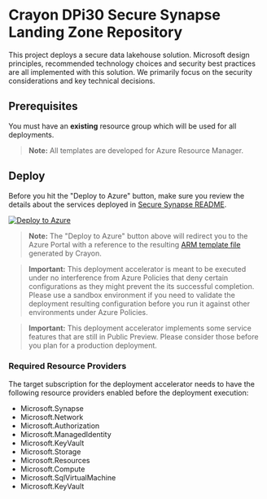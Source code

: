 # Crayon DPi30 Secure Synapse Landing Zone Repository

This project deploys a secure data lakehouse solution. Microsoft design principles, recommended technology choices and security best practices are all implemented with this solution. We primarily focus on the security considerations and key technical decisions.


## Prerequisites
You must have an **existing** resource group which will be used for all deployments.

> **Note:** All templates are developed for Azure Resource Manager.


## Deploy

Before you hit the "Deploy to Azure" button, make sure you review the details about the services deployed in [Secure Synapse README](SecureSynapseARM\README.md).

[![Deploy to Azure](https://aka.ms/deploytoazurebutton)](https://portal.azure.com/#blade/Microsoft_Azure_CreateUIDef/CustomDeploymentBlade/uri/https%3A%2F%2Fraw.githubusercontent.com%2FZachNichter%2FSecureSynapse%2Fmain%2Fdeploy%2Fazuredeploy.json/uiFormDefinitionUri/https%3A%2F%2Fraw.githubusercontent.com%2FZachNichter%2FSecureSynapse%2Fmain%2Fdeploy%2FcreateUiDefinition.json)


> **Note:** The "Deploy to Azure" button above will redirect you to the Azure Portal with a reference to the resulting [ARM template file](./SecureSynapseARM/azuredeploy.json) generated by Crayon.

> **Important:** This deployment accelerator is meant to be executed under no interference from Azure Policies that deny certain configurations as they might prevent the its successful completion. Please use a sandbox environment if you need to validate the deployment resulting configuration before you run it against other environments under Azure Policies.

> **Important:** This deployment accelerator implements some service features that are still in Public Preview. Please consider those before you plan for a production deployment.

### Required Resource Providers

The target subscription for the deployment accelerator needs to have the following resource providers enabled before the deployment execution:

* Microsoft.Synapse
* Microsoft.Network
* Microsoft.Authorization
* Microsoft.ManagedIdentity
* Microsoft.KeyVault
* Microsoft.Storage
* Microsoft.Resources
* Microsoft.Compute
* Microsoft.SqlVirtualMachine
* Microsoft.KeyVault

